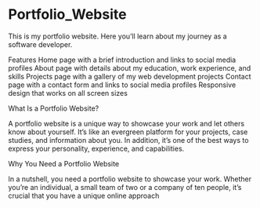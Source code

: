 # Portfolio_Website
This is my portfolio website. Here you’ll learn about my journey as a software developer.

Features Home page with a brief introduction and links to social media profiles About page with details about my education, work experience, and skills Projects page with a gallery of my web development projects Contact page with a contact form and links to social media profiles Responsive design that works on all screen sizes

What Is a Portfolio Website?

A portfolio website is a unique way to showcase your work and let others know about yourself. It’s like an evergreen platform for your projects, case studies, and information about you. In addition, it’s one of the best ways to express your personality, experience, and capabilities.

Why You Need a Portfolio Website

In a nutshell, you need a portfolio website to showcase your work. Whether you’re an individual, a small team of two or a company of ten people, it’s crucial that you have a unique online approach


